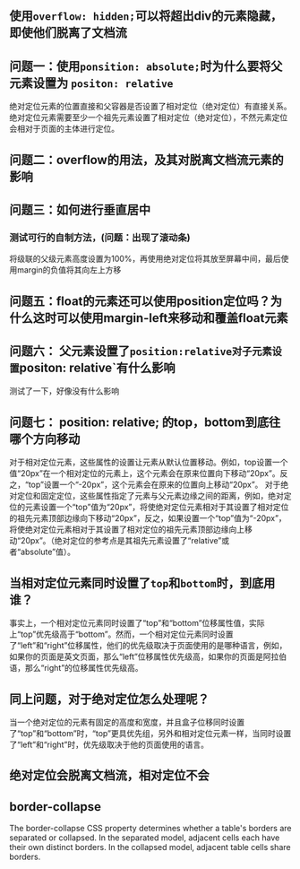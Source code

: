 ## 使用`overflow: hidden;`可以将超出div的元素隐藏，即使他们脱离了文档流
## 问题一：使用`ponsition: absolute;`时为什么要将父元素设置为 `positon: relative`
绝对定位元素的位置直接和父容器是否设置了相对定位（绝对定位）有直接关系。绝对定位元素需要至少一个祖先元素设置了相对定位（绝对定位），不然元素定位会相对于页面的主体进行定位。
## 问题二：overflow的用法，及其对脱离文档流元素的影响
## 问题三：如何进行垂直居中
### 测试可行的自制方法，(问题：出现了滚动条)
将级联的父级元素高度设置为100%，再使用绝对定位将其放至屏幕中间，最后使用margin的负值将其向左上方移
## 问题五：float的元素还可以使用position定位吗？为什么这时可以使用margin-left来移动和覆盖float元素
## 问题六： 父元素设置了`position:relative对子元素设置`positon: relative`有什么影响
测试了一下，好像没有什么影响
## 问题七： position: relative; 的top，bottom到底往哪个方向移动
对于相对定位元素，这些属性的设置让元素从默认位置移动。例如，top设置一个值“20px”在一个相对定位的元素上，这个元素会在原来位置向下移动“20px”。反之，“top”设置一个“-20px”，这个元素会在原来的位置向上移动“20px”。
对于绝对定位和固定定位，这些属性指定了元素与父元素边缘之间的距离，例如，绝对定位的元素设置一个“top”值为“20px”，将使绝对定位元素相对于其设置了相对定位的祖先元素顶部边缘向下移动“20px”，反之，如果设置一个“top”值为“-20px”，将使绝对定位元素相对于其设置了相对定位的祖先元素顶部边缘向上移动“20px”。（绝对定位的参考点是其祖先元素设置了“relative”或者“absolute”值）。
## 当相对定位元素同时设置了`top`和`bottom`时，到底用谁？
事实上，一个相对定位元素同时设置了“top”和“bottom”位移属性值，实际上“top”优先级高于“bottom”。然而，一个相对定位元素同时设置了“left”和“right”位移属性，他们的优先级取决于页面使用的是哪种语言，例如，如果你的页面是英文页面，那么“left”位移属性优先级高，如果你的页面是阿拉伯语，那么“right”的位移属性优先级高。
## 同上问题，对于绝对定位怎么处理呢？
当一个绝对定位的元素有固定的高度和宽度，并且盒子位移同时设置了“top”和“bottom”时，“top”更具优先组，另外和相对定位元素一样，当同时设置了“left”和“right”时，优先级取决于他的页面使用的语言。
## 绝对定位会脱离文档流，相对定位不会
## border-collapse
The border-collapse CSS property determines whether a table's borders are separated or collapsed. In the separated model, adjacent cells each have their own distinct borders. In the collapsed model, adjacent table cells share borders.

